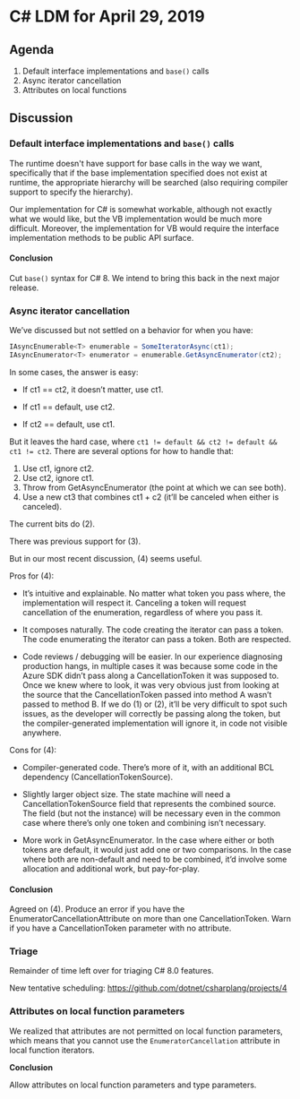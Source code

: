 
# C# LDM for April 29, 2019

## Agenda

1. Default interface implementations and `base()` calls
2. Async iterator cancellation
3. Attributes on local functions

## Discussion

### Default interface implementations and `base()` calls

The runtime doesn't have support for base calls in the way we want, specifically that if the base
implementation specified does not exist at runtime, the appropriate hierarchy will be searched
(also requiring compiler support to specify the hierarchy).

Our implementation for C# is somewhat workable, although not exactly what we would like, but the
VB implementation would be much more difficult. Moreover, the implementation for VB would require
the interface implementation methods to be public API surface.

#### Conclusion

Cut `base()` syntax for C# 8. We intend to bring this back in the next major release.

### Async iterator cancellation

We’ve discussed but not settled on a behavior for when you have:

```C#
IAsyncEnumerable<T> enumerable = SomeIteratorAsync(ct1);
IAsyncEnumerator<T> enumerator = enumerable.GetAsyncEnumerator(ct2);
```

In some cases, the answer is easy:

 * If ct1 == ct2, it doesn’t matter, use ct1.

 * If ct1 == default, use ct2.

 * If ct2 == default, use ct1.

But it leaves the hard case, where `ct1 != default && ct2 != default && ct1 != ct2`. There are several options for how to handle that:

1. Use ct1, ignore ct2.
1. Use ct2, ignore ct1.
1. Throw from GetAsyncEnumerator (the point at which we can see both).
1. Use a new ct3 that combines ct1 + c2 (it’ll be canceled when either is canceled).

The current bits do (2).

There was previous support for (3).

But in our most recent discussion, (4) seems useful.

Pros for (4):

* It’s intuitive and explainable. No matter what token you pass where, the implementation will respect it. Canceling a token will request cancellation of the enumeration, regardless of where you pass it.

* It composes naturally. The code creating the iterator can pass a token. The code enumerating the iterator can pass a token. Both are respected.

* Code reviews / debugging will be easier. In our experience diagnosing production hangs, in multiple cases it was because some code in the Azure SDK didn’t pass along a CancellationToken it was supposed to. Once we knew where to look, it was very obvious just from looking at the source that the CancellationToken passed into method A wasn’t passed to method B. If we do (1) or (2), it’ll be very difficult to spot such issues, as the developer will correctly be passing along the token, but the compiler-generated implementation will ignore it, in code not visible anywhere.

Cons for (4):

* Compiler-generated code. There’s more of it, with an additional BCL dependency (CancellationTokenSource).

* Slightly larger object size. The state machine will need a CancellationTokenSource field that represents the combined source. The field (but not the instance) will be necessary even in the common case where there’s only one token and combining isn’t necessary.

* More work in GetAsyncEnumerator. In the case where either or both tokens are default, it would just add one or two comparisons. In the case where both are non-default and need to be combined, it’d involve some allocation and additional work, but pay-for-play.

#### Conclusion

Agreed on (4). Produce an error if you have the EnumeratorCancellationAttribute on more than one
CancellationToken. Warn if you have a CancellationToken parameter with no attribute.


### Triage

Remainder of time left over for triaging C# 8.0 features.

New tentative scheduling: https://github.com/dotnet/csharplang/projects/4


### Attributes on local function parameters

We realized that attributes are not permitted on local function parameters,
which means that you cannot use the `EnumeratorCancellation` attribute in
local function iterators.

**Conclusion**

Allow attributes on local function parameters and type parameters.